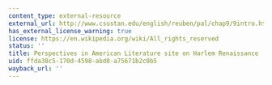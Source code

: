 ```yaml
---
content_type: external-resource
external_url: http://www.csustan.edu/english/reuben/pal/chap9/9intro.html
has_external_license_warning: true
license: https://en.wikipedia.org/wiki/All_rights_reserved
status: ''
title: Perspectives in American Literature site on Harlem Renaissance
uid: ffda38c5-170d-4598-abd0-a75671b2c0b5
wayback_url: ''
---
```

